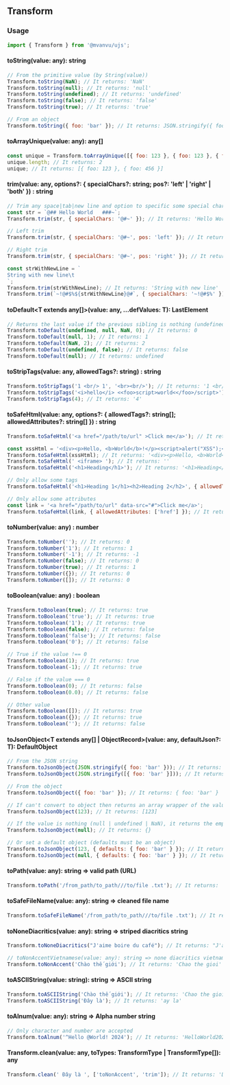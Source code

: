 ## Transform

### Usage

```javascript
import { Transform } from '@mvanvu/ujs';
```

#### toString(value: any): string

```javascript
// From the primitive value (by String(value))
Transform.toString(NaN); // It returns: 'NaN'
Transform.toString(null); // It returns: 'null'
Transform.toString(undefined); // It returns: 'undefined'
Transform.toString(false); // It returns: 'false'
Transform.toString(true); // It returns: 'true'

// From an object
Transform.toString({ foo: 'bar' }); // It returns: JSON.stringify({ foo: 'bar' })
```

#### toArrayUnique(value: any): any[]

```javascript
const unique = Transform.toArrayUnique([{ foo: 123 }, { foo: 123 }, { foo: 456 }]);
unique.length; // It returns: 2
unique; // It returns: [{ foo: 123 }, { foo: 456 }]
```

#### trim(value: any, options?: { specialChars?: string; pos?: 'left' | 'right' | 'both' }) : string

```javascript
// Trim any space|tab|new line and option to specific some special characters
const str = `@## Hello World   ###~`;
Transform.trim(str, { specialChars: '@#~' }); // It returns: 'Hello World'

// Left trim
Transform.trim(str, { specialChars: '@#~', pos: 'left' }); // It returns: 'Hello World   ###~'

// Right trim
Transform.trim(str, { specialChars: '@#~', pos: 'right' }); // It returns: '@## Hello World'

const strWithNewLine = `
String with new line\t
`;
Transform.trim(strWithNewLine); // It returns: 'String with new line'
Transform.trim(`~!@#$%${strWithNewLine}@#`, { specialChars: '~!@#$%' }); // It returns: 'String with new line'
```

#### toDefault<T extends any[]>(value: any, ...defValues: T): LastElement<T>

```javascript
// Returns the last value if the previous sibling is nothing (undefined | null | NaN)
Transform.toDefault(undefined, null, NaN, 0); // It returns: 0
Transform.toDefault(null, 1); // It returns: 1
Transform.toDefault(NaN, 2); // It returns: 2
Transform.toDefault(undefined, false); // It returns: false
Transform.toDefault(null); // It returns: undefined
```

#### toStripTags(value: any, allowedTags?: string) : string

```javascript
Transform.toStripTags('1 <br/> 1', '<br><br/>'); // It returns: '1 <br/> 1'
Transform.toStripTags('<i>hello</i> <<foo>script>world<</foo>/script>'); // It returns: 'hello world'
Transform.toStripTags(4); // It returns: '4'
```

#### toSafeHtml(value: any, options?: { allowedTags?: string[]; allowedAttributes?: string[] }) : string

```javascript
Transform.toSafeHtml('<a href="/path/to/url" >Click me</a>'); // It returns: '<a href="/path/to/url">Click me</a>'

const xssHtml = '<div><p>Hello, <b>World</b>!</p><script>alert("XSS");</script></div>';
Transform.toSafeHtml(xssHtml); // It returns: '<div><p>Hello, <b>World</b>!</p>alert("XSS");</div>'
Transform.toSafeHtml(' <iframe> '); // It returns: ''
Transform.toSafeHtml('<h1>Heading</h1>'); // It returns: '<h1>Heading</h1>'

// Only allow some tags
Transform.toSafeHtml('<h1>Heading 1</h1><h2>Heading 2</h2>', { allowedTags: ['h2'] }); // It returns: 'Heading 1<h2>Heading 2</h2>'

// Only allow some attributes
const link = '<a href="/path/to/url" data-src="#">Click me</a>';
Transform.toSafeHtml(link, { allowedAttributes: ['href'] }); // It returns: '<a href="/path/to/url">Click me</a>'
```

#### toNumber(value: any) : number

```javascript
Transform.toNumber(''); // It returns: 0
Transform.toNumber('1'); // It returns: 1
Transform.toNumber('-1'); // It returns: -1
Transform.toNumber(false); // It returns: 0
Transform.toNumber(true); // It returns: 1
Transform.toNumber({}); // It returns: 0
Transform.toNumber([]); // It returns: 0
```

#### toBoolean(value: any) : boolean

```javascript
Transform.toBoolean(true); // It returns: true
Transform.toBoolean('true'); // It returns: true
Transform.toBoolean('1'); // It returns: true
Transform.toBoolean(false); // It returns: false
Transform.toBoolean('false'); // It returns: false
Transform.toBoolean('0'); // It returns: false

// True if the value !== 0
Transform.toBoolean(1); // It returns: true
Transform.toBoolean(-1); // It returns: true

// False if the value === 0
Transform.toBoolean(0); // It returns: false
Transform.toBoolean(0.0); // It returns: false

// Other value
Transform.toBoolean([]); // It returns: true
Transform.toBoolean({}); // It returns: true
Transform.toBoolean(''); // It returns: false
```

#### toJsonObject<T extends any[] | ObjectRecord>(value: any, defaultJson?: T): DefaultObject<T>

```javascript
// From the JSON string
Transform.toJsonObject(JSON.stringify({ foo: 'bar' })); // It returns: { foo: 'bar' }
Transform.toJsonObject(JSON.stringify([{ foo: 'bar' }])); // It returns: [{ foo: 'bar' }]

// From the object
Transform.toJsonObject({ foo: 'bar' }); // It returns: { foo: 'bar' }

// If can't convert to object then returns an array wrapper of the value [value]
Transform.toJsonObject(123); // It returns: [123]

// If the value is nothing (null | undefined | NaN), it returns the empty object {}
Transform.toJsonObject(null); // It returns: {}

// Or set a default object (defaults must be an object)
Transform.toJsonObject(123, { defaults: { foo: 'bar' } }); // It returns: { defaults: { foo: 'bar' } }
Transform.toJsonObject(null, { defaults: { foo: 'bar' } }); // It returns: { defaults: { foo: 'bar' } }
```

#### toPath(value: any): string => valid path (URL)

```javascript
Transform.toPath('/from_path/to_path///to/file .txt'); // It returns: 'from-path/to-path/to/file-txt'
```

#### toSafeFileName(value: any): string => cleaned file name

```javascript
Transform.toSafeFileName('/from_path/to_path///to/file .txt'); // It returns: 'frompathtopathtofile.txt'
```

#### toNoneDiacritics(value: any): string => striped diacritics string

```javascript
Transform.toNoneDiacritics("J'aime boire du café"); // It returns: "J'aime boire du cafe"

// toNonAccentVietnamese(value: any): string => none diacritics vietnamese string
Transform.toNonAccent('Chào thế giới'); // It returns: 'Chao the gioi'
```

#### toASCIIString(value: string): string => ASCII string

```javascript
Transform.toASCIIString('Chào thế giới'); // It returns: 'Chao the gioi'
Transform.toASCIIString('Đây là'); // It returns: 'ay la'
```

#### toAlnum(value: any): string => Alpha number string

```javascript
// Only character and number are accepted
Transform.toAlnum('^Hello @World! 2024'); // It returns: 'HelloWorld2024'
```

#### Transform.clean(value: any, toTypes: TransformType | TransformType[]): any

```javascript
Transform.clean(' Đây là ', ['toNonAccent', 'trim']); // It returns: 'Day la'
```
